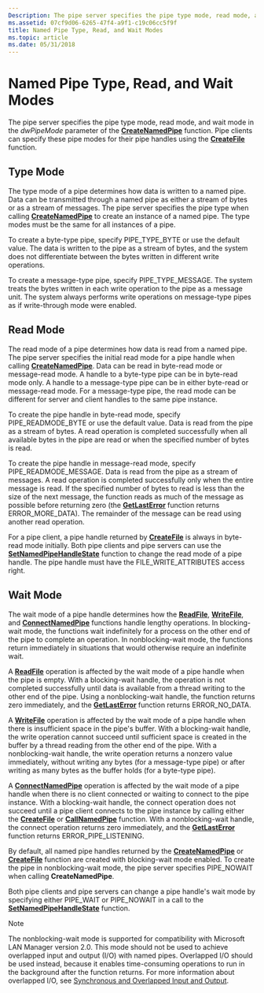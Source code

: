 ```yaml
---
Description: The pipe server specifies the pipe type mode, read mode, and wait mode in the dwPipeMode parameter of the CreateNamedPipe function. Pipe clients can specify these pipe modes for their pipe handles using the CreateFile function.
ms.assetid: 07cf9d06-6265-47f4-a9f1-c19c06cc5f9f
title: Named Pipe Type, Read, and Wait Modes
ms.topic: article
ms.date: 05/31/2018
---
```


# Named Pipe Type, Read, and Wait Modes

The pipe server specifies the pipe type mode, read mode, and wait mode in the *dwPipeMode* parameter of the [**CreateNamedPipe**](/windows/desktop/api/Winbase/nf-winbase-createnamedpipea) function. Pipe clients can specify these pipe modes for their pipe handles using the [**CreateFile**](/windows/desktop/api/fileapi/nf-fileapi-createfilea) function.

## Type Mode

The type mode of a pipe determines how data is written to a named pipe. Data can be transmitted through a named pipe as either a stream of bytes or as a stream of messages. The pipe server specifies the pipe type when calling [**CreateNamedPipe**](/windows/desktop/api/Winbase/nf-winbase-createnamedpipea) to create an instance of a named pipe. The type modes must be the same for all instances of a pipe.

To create a byte-type pipe, specify PIPE\_TYPE\_BYTE or use the default value. The data is written to the pipe as a stream of bytes, and the system does not differentiate between the bytes written in different write operations.

To create a message-type pipe, specify PIPE\_TYPE\_MESSAGE. The system treats the bytes written in each write operation to the pipe as a message unit. The system always performs write operations on message-type pipes as if write-through mode were enabled.

## Read Mode

The read mode of a pipe determines how data is read from a named pipe. The pipe server specifies the initial read mode for a pipe handle when calling [**CreateNamedPipe**](/windows/desktop/api/Winbase/nf-winbase-createnamedpipea). Data can be read in byte-read mode or message-read mode. A handle to a byte-type pipe can be in byte-read mode only. A handle to a message-type pipe can be in either byte-read or message-read mode. For a message-type pipe, the read mode can be different for server and client handles to the same pipe instance.

To create the pipe handle in byte-read mode, specify PIPE\_READMODE\_BYTE or use the default value. Data is read from the pipe as a stream of bytes. A read operation is completed successfully when all available bytes in the pipe are read or when the specified number of bytes is read.

To create the pipe handle in message-read mode, specify PIPE\_READMODE\_MESSAGE. Data is read from the pipe as a stream of messages. A read operation is completed successfully only when the entire message is read. If the specified number of bytes to read is less than the size of the next message, the function reads as much of the message as possible before returning zero (the [**GetLastError**](/windows/desktop/api/errhandlingapi/nf-errhandlingapi-getlasterror) function returns ERROR\_MORE\_DATA). The remainder of the message can be read using another read operation.

For a pipe client, a pipe handle returned by [**CreateFile**](/windows/desktop/api/fileapi/nf-fileapi-createfilea) is always in byte-read mode initially. Both pipe clients and pipe servers can use the [**SetNamedPipeHandleState**](/windows/win32/api/namedpipeapi/nf-namedpipeapi-setnamedpipehandlestate) function to change the read mode of a pipe handle. The pipe handle must have the FILE\_WRITE\_ATTRIBUTES access right.

## Wait Mode

The wait mode of a pipe handle determines how the [**ReadFile**](/windows/desktop/api/fileapi/nf-fileapi-readfile), [**WriteFile**](/windows/desktop/api/fileapi/nf-fileapi-writefile), and [**ConnectNamedPipe**](/windows/win32/api/namedpipeapi/nf-namedpipeapi-connectnamedpipe) functions handle lengthy operations. In blocking-wait mode, the functions wait indefinitely for a process on the other end of the pipe to complete an operation. In nonblocking-wait mode, the functions return immediately in situations that would otherwise require an indefinite wait.

A [**ReadFile**](/windows/desktop/api/fileapi/nf-fileapi-readfile) operation is affected by the wait mode of a pipe handle when the pipe is empty. With a blocking-wait handle, the operation is not completed successfully until data is available from a thread writing to the other end of the pipe. Using a nonblocking-wait handle, the function returns zero immediately, and the [**GetLastError**](/windows/desktop/api/errhandlingapi/nf-errhandlingapi-getlasterror) function returns ERROR\_NO\_DATA.

A [**WriteFile**](/windows/desktop/api/fileapi/nf-fileapi-writefile) operation is affected by the wait mode of a pipe handle when there is insufficient space in the pipe's buffer. With a blocking-wait handle, the write operation cannot succeed until sufficient space is created in the buffer by a thread reading from the other end of the pipe. With a nonblocking-wait handle, the write operation returns a nonzero value immediately, without writing any bytes (for a message-type pipe) or after writing as many bytes as the buffer holds (for a byte-type pipe).

A [**ConnectNamedPipe**](/windows/win32/api/namedpipeapi/nf-namedpipeapi-connectnamedpipe) operation is affected by the wait mode of a pipe handle when there is no client connected or waiting to connect to the pipe instance. With a blocking-wait handle, the connect operation does not succeed until a pipe client connects to the pipe instance by calling either the [**CreateFile**](/windows/desktop/api/fileapi/nf-fileapi-createfilea) or [**CallNamedPipe**](/windows/desktop/api/Winbase/nf-winbase-callnamedpipea) function. With a nonblocking-wait handle, the connect operation returns zero immediately, and the [**GetLastError**](/windows/desktop/api/errhandlingapi/nf-errhandlingapi-getlasterror) function returns ERROR\_PIPE\_LISTENING.

By default, all named pipe handles returned by the [**CreateNamedPipe**](/windows/desktop/api/Winbase/nf-winbase-createnamedpipea) or [**CreateFile**](/windows/desktop/api/fileapi/nf-fileapi-createfilea) function are created with blocking-wait mode enabled. To create the pipe in nonblocking-wait mode, the pipe server specifies PIPE\_NOWAIT when calling **CreateNamedPipe**.

Both pipe clients and pipe servers can change a pipe handle's wait mode by specifying either PIPE\_WAIT or PIPE\_NOWAIT in a call to the [**SetNamedPipeHandleState**](/windows/win32/api/namedpipeapi/nf-namedpipeapi-setnamedpipehandlestate) function.

> [!Note]  
> The nonblocking-wait mode is supported for compatibility with Microsoft LAN Manager version 2.0. This mode should not be used to achieve overlapped input and output (I/O) with named pipes. Overlapped I/O should be used instead, because it enables time-consuming operations to run in the background after the function returns. For more information about overlapped I/O, see [Synchronous and Overlapped Input and Output](synchronous-and-overlapped-input-and-output.md).

 

 

 